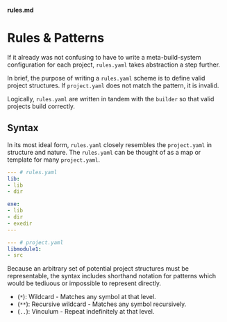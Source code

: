 **rules.md**

# Rules & Patterns

If it already was not confusing to have to write a meta-build-system configuration for each project, `rules.yaml` takes abstraction a step further.

In brief, the purpose of writing a `rules.yaml` scheme is to define valid project structures. If `project.yaml` does not match the pattern, it is invalid.

Logically, `rules.yaml` are written in tandem with the `builder` so that valid projects build correctly. 

## Syntax
In its most ideal form, `rules.yaml` closely resembles the `project.yaml` in structure and nature. The `rules.yaml` can be thought of as a map or template for many `project.yaml`.

```yaml
--- # rules.yaml
lib:
- lib 
- dir 

exe:
- lib 
- dir 
- exedir
---

--- # project.yaml 
libmodule1:
- src 
```

Because an arbitrary set of potential project structures must be representable, the syntax includes shorthand notation for patterns which would be tediuous or impossible to represent directly.

- (`*`): Wildcard - Matches any symbol at that level.
- (`**`): Recursive wildcard - Matches any symbol recursively.
- (`..`): Vinculum - Repeat indefinitely at that level.
